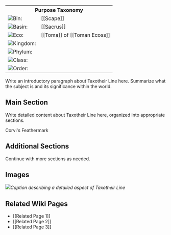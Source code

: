 <!--
# Taxotheir Line
_Add nicknames or alternative titles here_

<img src="wiki_images/Taxotheir Line.png"><i></i></img>

> _"Add a quote about the subject here from within the fictional world"_  
> **—Quote Attribution**

> _"Add a quote from the real world that relates to the subject"_  
> **—Real World Attribution**
-->

<!-- wiki-header-section:end -->

<div class="taxonomy-table">
  <table>
    <tr>
      <th colspan="3">Purpose Taxonomy</th>
    </tr>
    <tr>
      <td class="taxon-label"><img src="../svg/bin.svg" class="taxon-icon">Bin:</td>
      <td class="taxon-content" colspan="2">[[Scape]]</td>
    </tr>
    <tr>
      <td class="taxon-label"><img src="../svg/basin.svg" class="taxon-icon">Basin:</td>
      <td class="taxon-content" colspan="2">[[Sacrus]]</td>
    </tr>
    <tr>
      <td class="taxon-label"><img src="../svg/eco.svg" class="taxon-icon">Eco:</td>
      <td class="taxon-content" colspan="2">[[Toma]] of [[Toman Ecoss]]</td>
    </tr>
    <tr>
      <td class="taxon-label"><img src="../svg/kingdom.svg" class="taxon-icon">Kingdom:</td>
      <td class="taxon-content" colspan="2"></td>
    </tr>
    <tr>
      <td class="taxon-label"><img src="../svg/phylum.svg" class="taxon-icon">Phylum:</td>
      <td class="taxon-content" colspan="2"></td>
    </tr>
    <tr>
      <td class="taxon-label"><img src="../svg/class.svg" class="taxon-icon">Class:</td>
      <td class="taxon-content" colspan="2"></td>
    </tr>
    <tr>
      <td class="taxon-label"><img src="../svg/order.svg" class="taxon-icon">Order:</td>
      <td class="taxon-content" colspan="2"></td>
    </tr>
  </table>
</div>

Write an introductory paragraph about Taxotheir Line here. Summarize what the subject is and its significance within the world.

## Main Section

Write detailed content about Taxotheir Line here, organized into appropriate sections.

<div class="feathermark">
 <p class="feathermark-attribution">Corvi's Feathermark</p>   
</div>

## Additional Sections

Continue with more sections as needed.

## Images

<img src="wiki_images/Taxotheir Line_detail.png"><i>Caption describing a detailed aspect of Taxotheir Line</i></img>

## Related Wiki Pages

- [[Related Page 1]]
- [[Related Page 2]]
- [[Related Page 3]]
